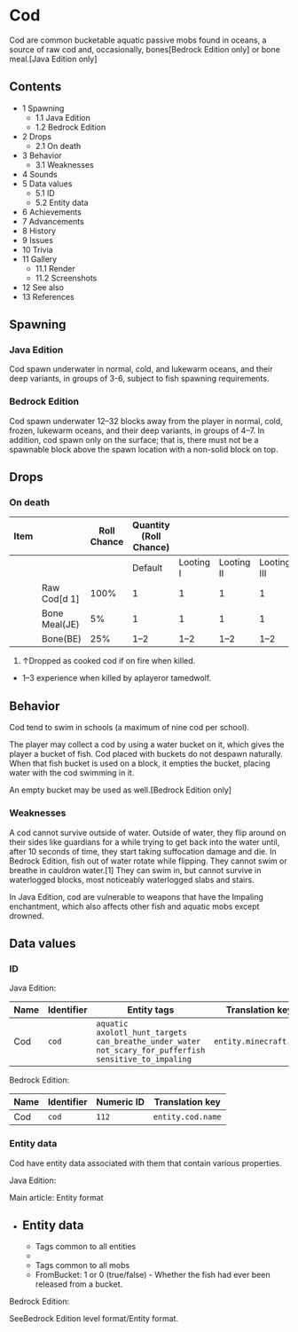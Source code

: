 # Cod
Cod are common bucketable aquatic passive mobs found in oceans, a source of raw cod and, occasionally, bones‌[Bedrock Edition  only] or bone meal.‌[Java Edition  only]

## Contents
- 1 Spawning
	- 1.1 Java Edition
	- 1.2 Bedrock Edition
- 2 Drops
	- 2.1 On death
- 3 Behavior
	- 3.1 Weaknesses
- 4 Sounds
- 5 Data values
	- 5.1 ID
	- 5.2 Entity data
- 6 Achievements
- 7 Advancements
- 8 History
- 9 Issues
- 10 Trivia
- 11 Gallery
	- 11.1 Render
	- 11.2 Screenshots
- 12 See also
- 13 References

## Spawning
### Java Edition
Cod spawn underwater in normal, cold, and lukewarm oceans, and their deep variants, in groups of 3-6, subject to fish spawning requirements.

### Bedrock Edition
Cod spawn underwater 12–32 blocks away from the player in normal, cold, frozen, lukewarm oceans, and their deep variants, in groups of 4–7. In addition, cod spawn only on the surface; that is, there must not be a spawnable block above the spawn location with a non-solid block on top.

## Drops
### On death
| Item |               | Roll Chance | Quantity (Roll Chance) |           |            |             |
|------|---------------|-------------|------------------------|-----------|------------|-------------|
|      |               |             | Default                | Looting I | Looting II | Looting III |
|      | Raw Cod[d 1]  | 100%        | 1                      | 1         | 1          | 1           |
|      | Bone Meal(JE) | 5%          | 1                      | 1         | 1          | 1           |
|      | Bone(BE)      | 25%         | 1–2                    | 1–2       | 1–2        | 1–2         |

1. ↑Dropped as cooked cod if on fire when killed.

- 1–3 experience when killed by aplayeror tamedwolf.

## Behavior
Cod tend to swim in schools (a maximum of nine cod per school).

The player may collect a cod by using a water bucket on it, which gives the player a bucket of fish. Cod placed with buckets do not despawn naturally. When that fish bucket is used on a block, it empties the bucket, placing water with the cod swimming in it.

An empty bucket may be used as well.‌[Bedrock Edition  only]

### Weaknesses
A cod cannot survive outside of water. Outside of water, they flip around on their sides like guardians for a while trying to get back into the water until, after 10 seconds of time, they start taking suffocation damage and die. In Bedrock Edition, fish out of water rotate while flipping. They cannot swim or breathe in cauldron water.[1] They can swim in, but cannot survive in waterlogged blocks, most noticeably waterlogged slabs and stairs.

In Java Edition, cod are vulnerable to weapons that have the Impaling enchantment, which also affects other fish and aquatic mobs except drowned.

## Data values
### ID
Java Edition:

| Name | Identifier | Entity tags                                                                                                                   | Translation key        |
|------|------------|-------------------------------------------------------------------------------------------------------------------------------|------------------------|
| Cod  | `cod`      | `aquatic`<br/>`axolotl_hunt_targets`<br/>`can_breathe_under_water`<br/>`not_scary_for_pufferfish`<br/>`sensitive_to_impaling` | `entity.minecraft.cod` |

Bedrock Edition:

| Name | Identifier | Numeric ID | Translation key   |
|------|------------|------------|-------------------|
| Cod  | `cod`      | `112`      | `entity.cod.name` |

### Entity data
Cod have entity data associated with them that contain various properties.

Java Edition:

Main article: Entity format
- Entity data
	- 
	- Tags common to all entities
	- 
	- Tags common to all mobs
	- FromBucket: 1 or 0 (true/false) - Whether the fish had ever been released from a bucket.


Bedrock Edition:

SeeBedrock Edition level format/Entity format.
